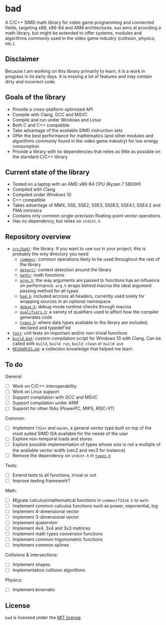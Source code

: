# bad

A C/C++ SIMD math library for video game programming and connected fields, targeting x86, x86-64 and ARM architectures. `bad` aims at providing a math library, but might be extended to offer systems, modules and algorithms commonly used in the video game industry (collision, physics, etc.).


## Disclaimer
Because I am working on this library primarily to learn, it is a work in progress in its early days. It is missing a lot of features and may contain dirty and incorrect code.


## Goals of the library
- Provide a cross-platform optimized API
- Compile with Clang, GCC and MSVC
- Compile and run under Windows and Linux
- Both C and C++ compatible
- Take advantage of the available SIMD instruction sets
- Offer the best performance for mathematics (and other modules and algorithms commonly found in the video game industry) for low energy consumption
- Provide a library with no dependencies that relies as little as possible on the standard C/C++ library


## Current state of the library
- Tested on a laptop with an AMD x86-64 CPU (Ryzen 7 5800H)
- Compiled with Clang
- Compiled under Windows 10
- C++ compatible
- Takes advantage of MMX, SSE, SSE2, SSE3, SSSE3, SSE4.1, SSE4.2 and FMA intrinsics
- Contains only common single-precision floating-point vector operations
- Has no dependency, but relies on `stdint.h`


## Repository overview
- [`src/bad/`](src/bad/): the library. If you want to use `bad` in your project, this is probably the only directory you need
    - [`common/`](src/bad/common/): common operations likely to be used throughout the rest of the library
    - [`detect/`](src/bad/detect/): context detection around the library
    - [`math/`](src/bad/math/): math functions
    - [`args.h`](src/bad/args.h): the way arguments are passed to functions has an influence on performance. `arg.h` wraps behind macros the ideal argument passing method for all types
    - [`bad.h`](src/bad/bad.h): included accross all headers, currently used solely for wrapping sources in an optional namespace
    - [`debug.h`](src/bad/debug.h): debug-mode runtime checks through macros
    - [`qualifiers.h`](src/bad/qualifiers.h): a variety of qualifiers used to affect how the compiler generates code
    - [`types.h`](src/bad/types.h): where data types available to the library are included, declared and typedef'ed
- [`test`](test/): unit tests on important and/or non-trivial functions
- [`build.bat`](build.bat/): custom compilation script for Windows 10 with Clang. Can be called with `build`, `build run`, `build clean` or `build asm`
- [`RESOURCES.md`](RESOURCES.md): a collection knowledge that helped me learn

## To do
General:
- [ ] Work on C/C++ interoperability
- [ ] Work on Linux support
- [ ] Support compilation with GCC and MSVC
- [ ] Support compilation under ARM
- [ ] Support for other ISAs (PowerPC, MIPS, RISC-V?)

Common:
- [ ] Implement `f32xn` and `maskn`, a general vector type built on top of the most suited SIMD ISA available for the needs of the user
- [ ] Explore non-temporal loads and stores
- [ ] Explore possible implementation of types whose size is not a multiple of the available vector width (vec2 and vec3 for instance)
- [ ] Remove the dependency on `stdint.h` in [`types.h`](src/bad/types.h)

Tests:
- [ ] Extend tests to all functions, trivial or not
- [ ] Improve testing framework?

Math:
- [ ] Migrate calculus/mathematical functions in `common/f32x4.h` to `math`
- [ ] Implement common calculus functions such as power, exponential, log
- [ ] Implement 4-dimensional vector
- [ ] Implement 3-dimensional vector
- [ ] Implement quaternion
- [ ] Implement 4x4, 3x4 and 3x3 matrices
- [ ] Implement math types conversion functions
- [ ] Implement common trigonometric functions
- [ ] Implement common splines

Collisions & intersections:
- [ ] Implement shapes
- [ ] Implementation collision algorithms

Physics:
- [ ] Implement kinematic


## License

`bad` is licensed under the [MIT license](LICENSE)
